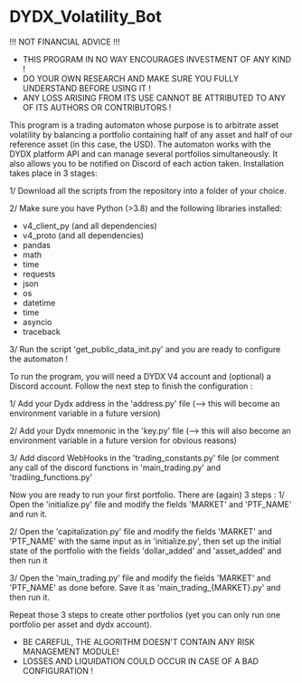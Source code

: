 # DYDX_Volatility_Bot

!!! NOT FINANCIAL ADVICE !!!
- THIS PROGRAM IN NO WAY ENCOURAGES INVESTMENT OF ANY KIND !
- DO YOUR OWN RESEARCH AND MAKE SURE YOU FULLY UNDERSTAND BEFORE USING IT !
- ANY LOSS ARISING FROM ITS USE CANNOT BE ATTRIBUTED TO ANY OF ITS AUTHORS OR CONTRIBUTORS !

This program is a trading automaton whose purpose is to arbitrate asset volatility by balancing a portfolio containing half of any asset and half of our reference asset (in this case, the USD).
The automaton works with the DYDX platform API and can manage several portfolios simultaneously. It also allows you to be notified on Discord of each action taken.
Installation takes place in 3 stages:

1/ Download all the scripts from the repository into a folder of your choice.

2/ Make sure you have Python (>3.8) and the following libraries installed:
- v4_client_py  (and all dependencies)
- v4_proto (and all dependencies)
- pandas
- math
- time
- requests
- json
- os
- datetime
- time
- asyncio
- traceback

3/ Run the script 'get_public_data_init.py' and you are ready to configure the automaton !

To run the program, you will need a DYDX V4 account and (optional) a Discord account.
Follow the next step to finish the configuration :

1/ Add your Dydx address in the 'address.py' file (--> this will become an environment variable in a future version)

2/ Add your Dydx mnemonic in the 'key.py' file (--> this will also become an environment variable in a future version for obvious reasons)

3/ Add discord WebHooks in the 'trading_constants.py' file (or comment any call of the discord functions in 'main_trading.py' and 'tradiing_functions.py'

Now you are ready to run your first portfolio. There are (again) 3 steps :
1/ Open the 'initialize.py' file and modify the fields 'MARKET' and 'PTF_NAME' and run it.

2/ Open the 'capitalization.py' file and modify the fields 'MARKET' and 'PTF_NAME' with the same input as in 'initialize.py', then set up the initial state of the portfolio with the fields 'dollar_added' and 'asset_added' and then run it

3/ Open the 'main_trading.py' file and modify the fields 'MARKET' and 'PTF_NAME' as done before. Save it as 'main_trading_{MARKET}.py' and then run it.

Repeat those 3 steps to create other portfolios (yet you can only run one portfolio per asset and dydx account).

- BE CAREFUL, THE ALGORITHM DOESN'T CONTAIN ANY RISK MANAGEMENT MODULE!
- LOSSES AND LIQUIDATION COULD OCCUR IN CASE OF A BAD CONFIGURATION ! 


